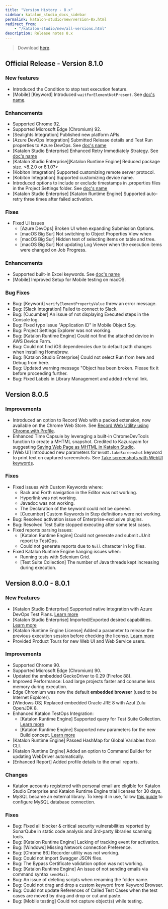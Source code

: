 ```yaml
---
title: "Version History - 8.x" 
sidebar: katalon_studio_docs_sidebar
permalink: katalon-studio/new/version-8x.html
redirect_from:
    - "/katalon-studio/new/all-versions.html"
description: Release notes 8.x
---
```


> Download [here](https://www.katalon.com/download/).

## Official Release - Version 8.1.0

### New features

* Introduced the Condition to stop test execution feature.
* [Mobile] [Keyword] Introduced `waitForElementNotPresent`. See [doc's name](url).


### Enhancements

* Supported Chrome 92.
* Supported Microsoft Edge (Chromium) 92.
* [Sealights Integration] Published new platform APIs.
* [Azure DevOps Integration] Submitted Release details and Test Run properties to Azure DevOps. See [doc's name](url)
* [Katalon Studio Enterprise] Enhanced Retry Immediately Strategy. See [doc's name](url)
* [Katalon Studio Enterprise][Katalon Runtime Engine] Reduced package size. <8.2.0 or 8.1.0?>
* [Kobiton Integration] Supported customizing remote server protocol.
* [Kobiton Integration] Supported customizing device name.
* Introduced options to include or exclude timestamps in .properties files in the Project Settings folder. See [doc's name](url)
* [Katalon Studio Enterprise] [Katalon Runtime Engine] Supported auto-retry three times after failed activation.

### Fixes

* Fixed UI issues
    * [Azure DevOps] Broken UI when expanding Submission Options.
    * [macOS Big Sur] Not switching to Object Properties View when 
    * [macOS Big Sur] Hidden text of selecting items on table and tree.
    * [macOS Big Sur] Not updating Log Viewer when the execution items were changed on Job Progress.


### Enhancements

* Supported built-in Excel keywords. See [doc's name](url)
* [Mobile] Improved Setup for Mobile testing on macOS.




### Bug Fixes

* Bug: [Keyword] `verifyElementPropertyValue` threw an error message.
* Bug: [Slack Integration] Failed to connect to Slack.
* Bug: [Cucumber] An issue of not displaying Executed steps in the Console log.
* Bug: Fixed typo issue "Application ID" in Mobile Object Spy.
* Bug: Project Settings Explorer was not working.
* Bug: [Katalon Runtime Engine] Could not find the attached device in AWS Device Farm.
* Bug: Could not find iOS dependencies due to default path changes when installing Homebrew.
* Bug: [Katalon Studio Enterprise] Could not select Run from here and Debug from here.
* Bug: Updated warning message "Object <ObjectId> has been broken. Please fix it before proceeding further.
* Bug: Fixed Labels in Library Management and added referral link.

## Version 8.0.5

### Improvements

* Introduced an option to Record Web with a packed extension, now available on the Chrome Web Store. See [Record Web Utility using Chrome with Profile](https://docs.katalon.com/katalon-studio/docs/record-web-utility-using-chrome-with-profile.html).
* Enhanced Time Capsule by leveraging a built-in ChromeDevTools function to create a MHTML snapshot. Credited to Kazurayam for suggesting [Saving Web Page as MHTML in Katalon Studio](https://forum.katalon.com/t/saving-web-page-as-mhtml-in-katalon-studio/49368).
* [Web UI] Introduced new parameters for `WebUI.takeScreenshot` keyword to print text on captured screenshots. See [Take screenshots with WebUI keywords](https://docs.katalon.com/katalon-studio/docs/webui-take-screenshot.html).

### Fixes

* Fixed issues with Custom Keywords where:
    * Back and Forth navigation in the Editor was not working.
    * Hyperlink was not working.
    * Javadoc was not working.
    * The Declaration of the keyword could not be opened.
    * [Cucumber] Custom Keywords in Step definitions were not working.
* Bug: Resolved activation issue of Enterprise-exclusive plugins.
* Bug: Resolved Test Suite stopped executing after some test cases.
* Fixed reports parsing issues:
    * [Katalon Runtime Engine] Could not generate and submit JUnit report to TestOps.
    * Could not generate reports due to `Null` character in log files.
* Fixed Katalon Runtime Engine hanging issues when:
    * Running tests with Selenium Grid.
    * [Test Suite Collection] The number of Java threads kept increasing during execution.

## Version 8.0.0 - 8.0.1

### New Features

* [Katalon Studio Enterprise] Supported native integration with Azure DevOps Test Plans. [Learn more](/katalon-studio/docs/azure-devops-test-plans.html)
* [Katalon Studio Enterprise] Imported/Exported desired capabilities. [Learn more](/katalon-studio/docs/import-export-desired-capabilities.html)
* [Katalon Runtime Engine License] Added a parameter to release the previous execution session before checking the license. [Learn more](https://docs.katalon.com/katalon-studio/docs/console-mode-execution.html#general-options)
* Provided Product Tours for new Web UI and Web Service users.

### Improvements

* Supported Chrome 90.
* Supported Microsoft Edge (Chromium) 90.
* Updated the embedded GeckoDriver to 0.29 (Firefox 88).
* Improved Performance: Load large projects faster and consume less memory during execution.
* Edge Chromium was now the default **embedded browser** (used to be Internet Explorer).
* [Windows OS] Replaced embedded Oracle JRE 8 with Azul Zulu OpenJDK 8.
* Enhanced Katalon TestOps Integration:
    * [Katalon Runtime Engine] Supported query for Test Suite Collection. [Learn more](https://docs.katalon.com/katalon-studio/docs/console-mode-execution.html#general-options)
    * [Katalon Runtime Engine] Supported new parameters for the new Build concept. [Learn more](https://docs.katalon.com/katalon-studio/docs/console-mode-execution.html#general-options)
* [Katalon Runtime Engine] Passed HashMap for Global Variables from CLI.
* [Katalon Runtime Engine] Added an option to Command Builder for updating WebDriver automatically.
* [Enhanced Report] Added profile details to the email reports.

### Changes

* Katalon accounts registered with personal email are eligible for Katalon Studio Enterprise and Katalon Runtime Engine trial licenses for 30 days.
* MySQL became an external library. To keep it in use, follow [this guide](/katalon-studio/how-to-guides/how-to-implement-ddt-mysql.html) to configure MySQL database connection.

### Fixes

* Bug: Fixed all blocker & critical security vulnerabilities reported by SonarQube in static code analysis and 3rd-party libraries scanning tools. 
* Bug: [Katalon Runtime Engine] Lacking of tracking event for activation.
* Bug: [Windows] Missing Network connection Preference.
* Bug: [Chrome 86] Recorder utility was not working.
* Bug: Could not import Swagger JSON files.
* Bug: The Bypass Certificate validation option was not working.
* Bug: [Katalon Runtime Engine] An issue of not sending emails via command syntax `sendMail`.
* Bug: An issue of deleting scripts when renaming the folder name.
* Bug: Could not drag and drop a custom keyword from Keyword Browser.
* Bug: Could not update References of Called Test Cases when the test cases are moved by drag and drop or cut and paste.
* Bug: [Mobile testing] Could not capture object(s) while testing.
